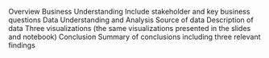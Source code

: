 Overview
Business Understanding
    Include stakeholder and key business questions
Data Understanding and Analysis
    Source of data
    Description of data
    Three visualizations (the same visualizations presented in the slides and notebook)
Conclusion
    Summary of conclusions including three relevant findings
    